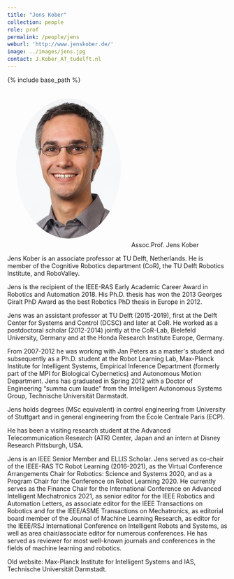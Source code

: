 ```yaml
---
title: "Jens Kober"
collection: people
role: prof
permalink: /people/jens
weburl: 'http://www.jenskober.de/'
image: ../images/jens.jpg
contact: J.Kober_AT_tudelft.nl
---
```

{% include base_path %}

<p> <img src="../images/jens.jpg" alt="Jens Kober" style="width:240px;border-radius:50%;margin:20px"/> Assoc.Prof. Jens Kober </p>


<p> Jens Kober is an associate professor at TU Delft, Netherlands. He is member of the Cognitive Robotics department (CoR), the TU Delft Robotics Institute, and RoboValley. </p>

<p> Jens is the recipient of the IEEE-RAS Early Academic Career Award in Robotics and Automation 2018. His Ph.D. thesis has won the 2013 Georges Giralt PhD Award as the best Robotics PhD thesis in Europe in 2012. </p>

<p> Jens was an assistant professor at TU Delft (2015-2019), first at the Delft Center for Systems and Control (DCSC) and later at CoR. He worked as a postdoctoral scholar (2012-2014) jointly at the CoR-Lab, Bielefeld University, Germany and at the Honda Research Institute Europe, Germany. </p>

<p> From 2007-2012 he was working with Jan Peters as a master's student and subsequently as a Ph.D. student at the Robot Learning Lab, Max-Planck Institute for Intelligent Systems, Empirical Inference Department (formerly part of the MPI for Biological Cybernetics) and Autonomous Motion Department. Jens has graduated in Spring 2012 with a Doctor of Engineering “summa cum laude” from the Intelligent Autonomous Systems Group, Technische Universität Darmstadt. </p>

<p> Jens holds degrees (MSc equivalent) in control engineering from University of Stuttgart and in general engineering from the École Centrale Paris (ECP). </p>

<p> He has been a visiting research student at the Advanced Telecommunication Research (ATR) Center, Japan and an intern at Disney Research Pittsburgh, USA. </p>

<p> Jens is an IEEE Senior Member and ELLIS Scholar. Jens served as co-chair of the IEEE-RAS TC Robot Learning (2016-2021), as the Virtual Conference Arrangements Chair for Robotics: Science and Systems 2020, and as a Program Chair for the Conference on Robot Learning 2020. He currently serves as the Finance Chair for the International Conference on Advanced Intelligent Mechatronics 2021, as senior editor for the IEEE Robotics and Automation Letters, as associate editor for the IEEE Transactions on Robotics and for the IEEE/ASME Transactions on Mechatronics, as editorial board member of the Journal of Machine Learning Research, as editor for the IEEE/RSJ International Conference on Intelligent Robots and Systems, as well as area chair/associate editor for numerous conferences. He has served as reviewer for most well-known journals and conferences in the fields of machine learning and robotics. </p>

<p> Old website: Max-Planck Institute for Intelligent Systems and IAS, Technische Universität Darmstadt. </p>
